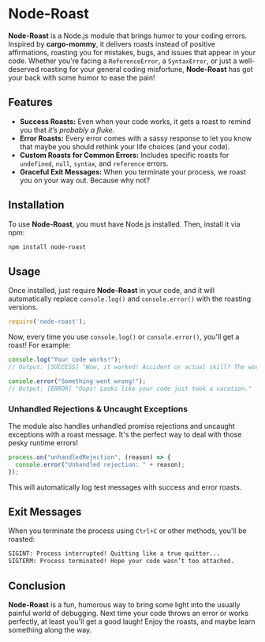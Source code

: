 # Node-Roast

**Node-Roast** is a Node.js module that brings humor to your coding errors. Inspired by **cargo-mommy**, it delivers roasts instead of positive affirmations, roasting you for mistakes, bugs, and issues that appear in your code. Whether you're facing a `ReferenceError`, a `SyntaxError`, or just a well-deserved roasting for your general coding misfortune, **Node-Roast** has got your back with some humor to ease the pain!

## Features

- **Success Roasts:** Even when your code works, it gets a roast to remind you that *it’s probably a fluke*.
- **Error Roasts:** Every error comes with a sassy response to let you know that maybe you should rethink your life choices (and your code).
- **Custom Roasts for Common Errors:** Includes specific roasts for `undefined`, `null`, `syntax`, and `reference` errors.
- **Graceful Exit Messages:** When you terminate your process, we roast you on your way out. Because why not?

## Installation

To use **Node-Roast**, you must have Node.js installed. Then, install it via npm:

```bash
npm install node-roast
```

## Usage

Once installed, just require **Node-Roast** in your code, and it will automatically replace `console.log()` and `console.error()` with the roasting versions.

```javascript
require('node-roast');
```

Now, every time you use `console.log()` or `console.error()`, you'll get a roast! For example:

```javascript
console.log("Your code works!");
// Output: [SUCCESS] "Wow, it worked! Accident or actual skill? The world may never know."

console.error("Something went wrong!");
// Output: [ERROR] "Oops! Looks like your code just took a vacation."
```

### Unhandled Rejections & Uncaught Exceptions

The module also handles unhandled promise rejections and uncaught exceptions with a roast message. It's the perfect way to deal with those pesky runtime errors!

```javascript
process.on("unhandledRejection", (reason) => {
  console.error("Unhandled rejection: " + reason);
});
```

This will automatically log test messages with success and error roasts.

## Exit Messages

When you terminate the process using `Ctrl+C` or other methods, you'll be roasted:

```bash
SIGINT: Process interrupted! Quitting like a true quitter...
SIGTERM: Process terminated! Hope your code wasn’t too attached.
```

## Conclusion

**Node-Roast** is a fun, humorous way to bring some light into the usually painful world of debugging. Next time your code throws an error or works perfectly, at least you'll get a good laugh! Enjoy the roasts, and maybe learn something along the way.